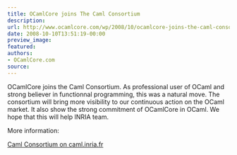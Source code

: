 ```yaml
---
title: OCamlCore joins The Caml Consortium
description:
url: http://www.ocamlcore.com/wp/2008/10/ocamlcore-joins-the-caml-consortium/
date: 2008-10-10T13:51:19-00:00
preview_image:
featured:
authors:
- OCamlCore.com
source:
---
```


<p>OCamlCore joins the Caml Consortium. As professional user of OCaml and strong believer in functionnal programming, this was a natural move. The consortium will bring more visibility to our continuous action on the OCaml market. It also show the strong commitment of OCamlCore in OCaml. We hope that this will help INRIA team.</p>
<p>More information:</p>
<p><a href="http://caml.inria.fr/consortium/">Caml Consortium on caml.inria.fr</a></p>

